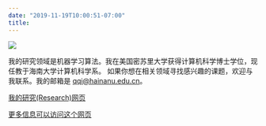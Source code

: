 ```yaml
---
date: "2019-11-19T10:00:51-07:00"
title: 
---
```


![](/./about_files/Qi_photo2.JPG)

我的研究领域是机器学习算法。我在美国密苏里大学获得计算机科学博士学位，现任教于海南大学计算机科学系。 如果你想在相关领域寻找感兴趣的课题，欢迎与我联系。我的邮箱是 qqi@hainanu.edu.cn。

[我的研究(Research)网页](/research)

[更多信息可以访问这个网页](https://qiqi789.github.io/)